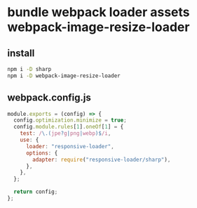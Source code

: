 # bundle webpack loader assets webpack-image-resize-loader

## install

```sh
npm i -D sharp
npm i -D webpack-image-resize-loader
```

## webpack.config.js

```js
module.exports = (config) => {
  config.optimization.minimize = true;
  config.module.rules[1].oneOf[1] = {
    test: /\.(jpe?g|png|webp)$/i,
    use: {
      loader: "responsive-loader",
      options: {
        adapter: require("responsive-loader/sharp"),
      },
    },
  };

  return config;
};
```
